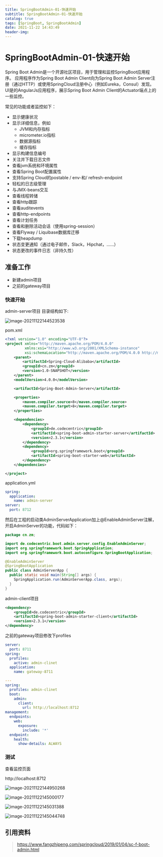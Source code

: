 ```yaml
---
title: SpringBootAdmin-01-快速开始
subtitle: SpringBootAdmin-01-快速开始
catalog: true
tags: [SpringBoot, SpringBootAdmin]
date: 2021-11-22 14:43:49
header-img:
---
```


# SpringBootAdmin-01-快速开始

Spring Boot Admin是一个开源社区项目，用于管理和监控SpringBoot应用程序。 应用程序作为Spring Boot Admin Client向为Spring Boot Admin Server注册（通过HTTP）或使用SpringCloud注册中心（例如Eureka，Consul）发现。 UI是的AngularJs应用程序，展示Spring Boot Admin Client的Actuator端点上的一些监控。

常见的功能或者监控如下：

- 显示健康状况
- 显示详细信息，例如
  - JVM和内存指标
  - micrometer.io指标
  - 数据源指标
  - 缓存指标
- 显示构建信息编号
- 关注并下载日志文件
- 查看jvm系统和环境属性
- 查看Spring Boot配置属性
- 支持Spring Cloud的postable / env-和/ refresh-endpoint
- 轻松的日志级管理
- 与JMX-beans交互
- 查看线程转储
- 查看http跟踪
- 查看auditevents
- 查看http-endpoints
- 查看计划任务
- 查看和删除活动会话（使用spring-session）
- 查看Flyway / Liquibase数据库迁移
- 下载heapdump
- 状态变更通知（通过电子邮件，Slack，Hipchat，……）
- 状态更改的事件日志（非持久性）



## 准备工作

- 新建admin项目
- 之前的gateway项目

### 快速开始

admin-server项目 目录结构如下:

<img src="SpringBootAdmin-01-快速开始/image-20211122144523538.png" alt="image-20211122144523538"/>

pom.xml

```xml
<?xml version="1.0" encoding="UTF-8"?>
<project xmlns="http://maven.apache.org/POM/4.0.0"
         xmlns:xsi="http://www.w3.org/2001/XMLSchema-instance"
         xsi:schemaLocation="http://maven.apache.org/POM/4.0.0 http://maven.apache.org/xsd/maven-4.0.0.xsd">
    <parent>
        <artifactId>Spring-Cloud-Alibaba</artifactId>
        <groupId>cn.zm</groupId>
        <version>1.0-SNAPSHOT</version>
    </parent>
    <modelVersion>4.0.0</modelVersion>

    <artifactId>Spring-Boot-Admin-Server</artifactId>

    <properties>
        <maven.compiler.source>8</maven.compiler.source>
        <maven.compiler.target>8</maven.compiler.target>
    </properties>

    <dependencies>
        <dependency>
            <groupId>de.codecentric</groupId>
            <artifactId>spring-boot-admin-starter-server</artifactId>
            <version>2.3.1</version>
        </dependency>
        <dependency>
            <groupId>org.springframework.boot</groupId>
            <artifactId>spring-boot-starter-web</artifactId>
        </dependency>
    </dependencies>

</project>
```

application.yml

```yml
spring:
  application:
    name: admin-server
server:
  port: 8712
```

然后在工程的启动类AdminServerApplication加上@EnableAdminServer注解，开启AdminServer的功能，代码如下：

```java
package cn.zm;

import de.codecentric.boot.admin.server.config.EnableAdminServer;
import org.springframework.boot.SpringApplication;
import org.springframework.boot.autoconfigure.SpringBootApplication;

@EnableAdminServer
@SpringBootApplication
public class AdminServerApp {
  public static void main(String[] args) {
    SpringApplication.run(AdminServerApp.class, args);
  }
}
```

admin-client项目

```xml
<dependency>
    <groupId>de.codecentric</groupId>
    <artifactId>spring-boot-admin-starter-client</artifactId>
    <version>2.3.1</version>
</dependency>
```

之前的gateway项目修改下profiles

```yml
server:
  port: 8711
spring:
  profiles:
    active: admin-clinet
  application:
    name: gateway-8711

---
spring:
  profiles: admin-clinet
  boot:
    admin:
      client:
        url: http://localhost:8712
management:
  endpoints:
    web:
      exposure:
        include: '*'
  endpoint:
    health:
      show-details: ALWAYS
```

### 测试

查看监控页面

http://localhost:8712

![image-20211122144950268](SpringBootAdmin-01-快速开始/image-20211122144950268.png)



![image-20211122145000177](SpringBootAdmin-01-快速开始/image-20211122145000177.png)



![image-20211122145031388](SpringBootAdmin-01-快速开始/image-20211122145031388.png)



![image-20211122145044748](SpringBootAdmin-01-快速开始/image-20211122145044748.png)

## 引用资料

>
>
>https://www.fangzhipeng.com/springcloud/2019/01/04/sc-f-boot-admin.html
